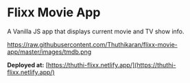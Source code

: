 # Flixx Movie App

A Vanilla JS app that displays current movie and TV show info.

https://raw.githubusercontent.com/Thuthikaran/flixx-movie-app/master/images/tmdb.png

**Deployed at:** [https://thuthi-flixx.netlify.app/](https://thuthi-flixx.netlify.app/)

